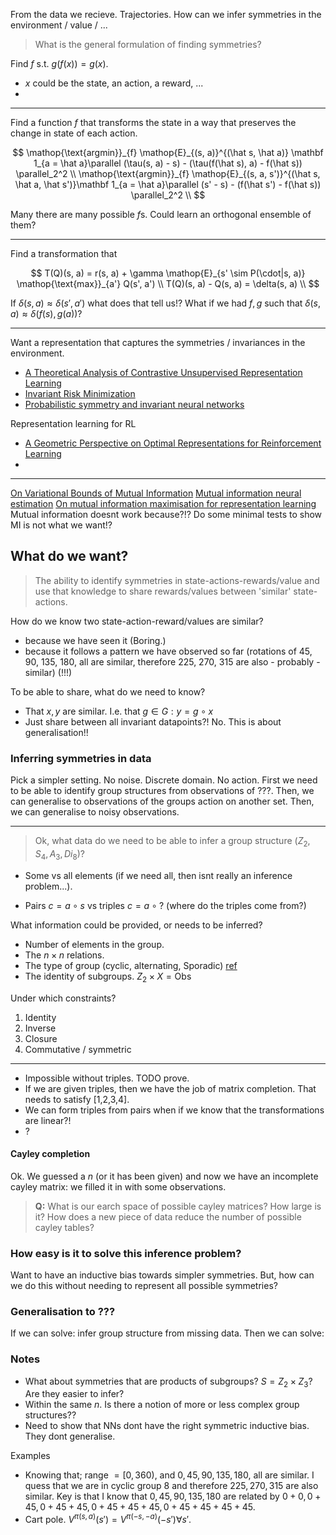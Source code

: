 From the data we recieve. Trajectories. How can we infer symmetries in the environment / value / ...

> What is the general formulation of finding symmetries?

Find $f$ s.t. $g(f(x)) = g(x)$.
- $x$ could be the state, an action, a reward, ...
-

***

Find a function $f$ that transforms the state in a way that preserves the change in state of each action.

$$
\mathop{\text{argmin}}_{f} \mathop{E}_{(s, a)}^{(\hat s, \hat a)} \mathbf 1_{a = \hat a}\parallel (\tau(s, a) - s) - (\tau(f(\hat s), a) - f(\hat s)) \parallel_2^2 \\
\mathop{\text{argmin}}_{f} \mathop{E}_{(s, a, s')}^{(\hat s, \hat a, \hat s')}\mathbf 1_{a = \hat a}\parallel (s' - s) - (f(\hat s') - f(\hat s)) \parallel_2^2 \\
$$

Many there are many possible $f$s. Could learn an orthogonal ensemble of them?

***

Find a transformation that

$$
T(Q)(s, a) = r(s, a) +  \gamma \mathop{E}_{s' \sim P(\cdot|s, a)} \mathop{\text{max}}_{a'} Q(s', a') \\
T(Q)(s, a) - Q(s, a) = \delta(s, a) \\
$$

If $\delta(s, a) \approx \delta(s', a')$ what does that tell us!?
What if we had $f, g$ such that $\delta(s, a) \approx \delta(f(s), g(a))$?


***
Want a representation that captures the symmetries / invariances in the environment.

- [A Theoretical Analysis of Contrastive Unsupervised Representation Learning](https://arxiv.org/abs/1902.09229)
- [Invariant Risk Minimization](https://arxiv.org/abs/1907.02893)
- [Probabilistic symmetry and invariant neural networks](https://arxiv.org/abs/1901.06082)

Representation learning for RL

- [A Geometric Perspective on Optimal Representations for Reinforcement Learning](https://arxiv.org/abs/1901.11530)
- []()


***
[On Variational Bounds of Mutual Information](https://arxiv.org/abs/1905.06922)
[Mutual information neural estimation](https://arxiv.org/abs/1801.04062)
[On mutual information maximisation for representation learning](https://arxiv.org/abs/1907.13625)
Mutual information doesnt work because?!?
Do some minimal tests to show MI is not what we want!?


## What do we want?
> The ability to identify symmetries in state-actions-rewards/value and use that knowledge to share rewards/values between 'similar' state-actions.

How do we know two state-action-reward/values are similar?

- because we have seen it (Boring.)
- because it follows a pattern we have observed so far (rotations of 45, 90, 135, 180, all are similar, therefore 225, 270, 315 are also - probably - similar) (!!!)

To be able to share, what do we need to know?

- That $x, y$ are similar. I.e. that $g \in G: y = g\circ x$
- Just share between all invariant datapoints?! No. This is about generalisation!!

### Inferring symmetries in data

Pick a simpler setting. No noise. Discrete domain. No action.
First we need to be able to identify group structures from observations of ???.
Then, we can generalise to observations of the groups action on another set.
Then, we can generalise to noisy observations.

***


> Ok, what data do we need to be able to infer a group structure $(Z_2, S_4, A_3, Di_8)$?

- Some vs all elements (if we need all, then isnt really an inference problem...).
<!-- (although, observing all the group elements might not be so bad, when they act on a large set!?) -->
- Pairs $c = a \circ s$ vs triples $c = a \circ ?$ (where do the triples come from?)

What information could be provided, or needs to be inferred?

- Number of elements in the group.
- The $n\times n$ relations.
- The type of group (cyclic, alternating, Sporadic) [ref](https://en.wikipedia.org/wiki/Classification_of_finite_simple_groups)
- The identity of subgroups. $Z_2 \times X = \text{Obs}$

Under which constraints?

1. Identity
2. Inverse
3. Closure
4. Commutative / symmetric

***

- Impossible without triples. TODO prove.
- If we are given triples, then we have the job of matrix completion. That needs to satisfy [1,2,3,4].
- We can form triples from pairs when if we know that the transformations are linear?!
- ?

#### Cayley completion
<!-- Expected to find something on the net about this. matrix completion of cayley tables. Am I thinking about it wrong? -->

Ok. We guessed a $n$ (or it has been given) and now we have an incomplete cayley matrix: we filled it in with some observations.

> __Q:__ What is our earch space of possible cayley matrices? How large is it?
How does a new piece of data reduce the number of possible cayley tables?

### How easy is it to solve this inference problem?

Want to have an inductive bias towards simpler symmetries. But, how can we do this without needing to represent all possible symmetries?


### Generalisation to ???

If we can solve: infer group structure from missing data.
Then we can solve:

### Notes

- What about symmetries that are products of subgroups? $S = Z_2 \times Z_3$?
Are they easier to infer?
- Within the same $n$. Is there a notion of more or less complex group structures??
- Need to show that NNs dont have the right symmetric inductive bias. They dont generalise.

Examples

- Knowing that; range $= [0,360)$, and $0, 45, 90, 135, 180$, all are similar. I quess that we are in cyclic group $8$ and therefore $225, 270, 315$ are also similar. Key is that I know that $0, 45, 90, 135, 180$ are related by $0+0, 0+45, 0+45+45, 0+45+45+45, 0+45+45+45+45$.
- Cart pole. $V^{\pi(s, a)}(s') = V^{\pi(-s, -a)}(-s') \forall s'$.

